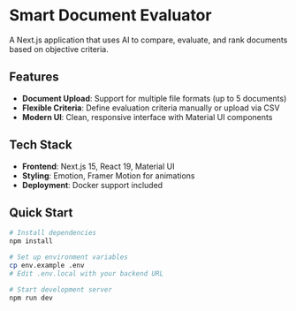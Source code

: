 # Smart Document Evaluator

A Next.js application that uses AI to compare, evaluate, and rank documents based on objective criteria.

## Features

- **Document Upload**: Support for multiple file formats (up to 5 documents)
- **Flexible Criteria**: Define evaluation criteria manually or upload via CSV
- **Modern UI**: Clean, responsive interface with Material UI components

## Tech Stack

- **Frontend**: Next.js 15, React 19, Material UI
- **Styling**: Emotion, Framer Motion for animations
- **Deployment**: Docker support included

## Quick Start

```bash
# Install dependencies
npm install

# Set up environment variables
cp env.example .env
# Edit .env.local with your backend URL

# Start development server
npm run dev
```
